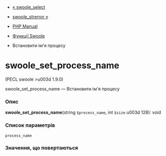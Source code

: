 - [« swoole_select](function.swoole-select.md)
- [swoole_strerror »](function.swoole-strerror.md)

- [PHP Manual](index.md)
- [Функції Swoole](ref.swoole-funcs.md)
- Встановити ім'я процесу

# swoole_set_process_name

(PECL swoole \>u003d 1.9.0)

swoole_set_process_name — Встановити ім'я процесу

### Опис

**swoole_set_process_name**(string `$process_name`, int `$size` u003d 128):
void

### Список параметрів

`process_name`

### Значення, що повертаються
